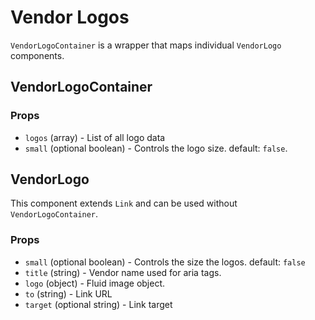 # Vendor Logos

`VendorLogoContainer` is a wrapper that maps individual `VendorLogo` components.

## VendorLogoContainer

### Props

- `logos` (array) - List of all logo data
- `small` (optional boolean) - Controls the logo size. default: `false`.
## VendorLogo

This component extends `Link` and can be used without `VendorLogoContainer`.

### Props

- `small` (optional boolean) - Controls the size the logos. default: `false`
- `title` (string) - Vendor name used for aria tags.
- `logo` (object) - Fluid image object.
- `to` (string) - Link URL
- `target` (optional string) - Link target

